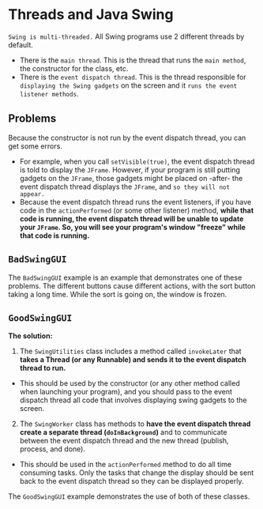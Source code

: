 # Threads and Java Swing

`Swing is multi-threaded.`  All Swing programs use 2 different threads by default.  
* There is the `main thread`.  This is the thread that runs the `main method`, the constructor for the class, etc.
* There is the `event dispatch thread`.  This is the thread responsible for `displaying the Swing gadgets` on the screen and it `runs the event listener methods`.

## Problems
Because the constructor is not run by the event dispatch thread, you can get some errors.
* For example, when you call `setVisible(true)`, the event dispatch thread is told to display the `JFrame`.  However, if your program is still putting gadgets on the `JFrame`, those gadgets might be placed on -after- the event dispatch thread
displays the `JFrame`, and `so they will not appear.`
* Because the event dispatch thread runs the event listeners, if you have code in the `actionPerformed` (or some other listener) method, __while that code is running, the event dispatch thread will be unable to update your `JFrame`. So, you will see your program's window "freeze" while that code is running.__

## `BadSwingGUI`
The `BadSwingGUI` example is an example that demonstrates one of these problems. The different buttons cause different actions, with the sort button taking a long time.  While the sort is going on, the window is frozen.

## `GoodSwingGUI`
__The solution:__
1. The `SwingUtilities` class includes a method called `invokeLater` that __takes a Thread (or any Runnable) and sends it to the event dispatch thread to run.__
* This should be used by the constructor (or any other method called when launching your program), and you should pass to the event dispatch thread all code that involves displaying swing gadgets to the screen.

2. The `SwingWorker` class has methods to __have the event dispatch thread create a separate thread (`doInBackground`)__ and to communicate between the event dispatch thread and the new thread (publish, process, and done).
 * This should be used in the `actionPerformed` method to do all time consuming tasks.  Only the tasks that change the display should be sent back to the event dispatch thread so they can be displayed properly.

The `GoodSwingGUI` example demonstrates the use of both of these classes.
